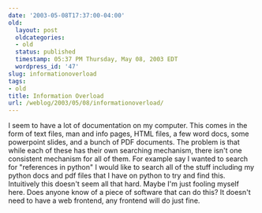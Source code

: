 ```yaml
---
date: '2003-05-08T17:37:00-04:00'
old:
  layout: post
  oldcategories:
  - old
  status: published
  timestamp: 05:37 PM Thursday, May 08, 2003 EDT
  wordpress_id: '47'
slug: informationoverload
tags:
- old
title: Information Overload
url: /weblog/2003/05/08/informationoverload/
---
```


I seem to have a lot of documentation on my computer.  This comes in the form
of text files, man and info pages, HTML files, a few word docs, some powerpoint
slides, and a bunch of PDF documents.  The problem is that while each of these
has their own searching mechanism, there isn't one consistent mechanism for all
of them.  For example say I wanted to search for "references in python" I would
like to search all of the stuff including my python docs and pdf files that I
have on python to try and find this.  Intuitively this doesn't seem all that
hard.  Maybe I'm just fooling myself here.  Does anyone know of a piece of
software that can do this?  It doesn't need to have a web frontend, any
frontend will do just fine.

